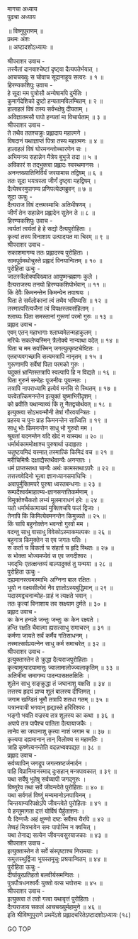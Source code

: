 मागचा अध्याय  
पुढचा अध्याय  
  
॥ विष्णुपुराणम् ॥  
प्रथमः अंशः  
॥ अष्टादशोऽध्यायः ॥  
  
श्रीपराशर उवाच -  
तस्यैतां दानवाश्चेष्टां दृष्ट्‌वा दैत्यपतेर्भयात् ।  
आचचख्युः स चोवाच सूदानाहूय सत्वरः ॥ १ ॥  
हिरण्यकशिपुः उवाच -  
हे सूदा मम पुत्रोसौ अन्येषामपि दुर्मतिः ।  
कुमार्गदेशिको दुष्टो हन्यतामविलम्बितम् ॥ २ ॥  
हालाहलं विषं तस्य सर्वभक्षेषु दीयताम् ।  
अविज्ञातमसौ पापो हन्यतां मा विचार्यताम् ॥ ३ ॥  
श्रीपराशर उवाच -  
ते तथैव ततश्चक्रुः प्रह्लादाय महात्मने ।  
विषदानं यथाज्ञाप्तं पित्रा तस्य महात्मनः ॥ ४ ॥  
हालाहलं विषं घोरमनन्तोच्चारणेन सः ।  
अभिमन्त्र्य सहान्नेन मैत्रेय बुभुजे तदा ॥ ५ ॥  
अविकारं स तद्‌भुक्त्वा प्रह्लादः स्वस्थमानसः ।  
अनन्तख्यातिनिर्विर्यं जरयामास तद्विषम् ॥ ६ ॥  
ततः सूदा भयत्रस्ता जीर्णं दृष्ट्‌वा महद्विषम् ।  
दैत्येश्वरमुपागम्य प्रणिपत्येदमब्रुवन् ॥ ७ ॥  
सूदा ऊचुः -  
दैत्यराज विषं दत्तमस्माभिः अतिभीषणम् ।  
जीर्णं तेन सहान्नेन प्रह्लादेन सुतेन ते ॥ ८ ॥  
हिरण्यकशिपुः उवाच -  
त्वर्यतां त्वर्यतां हे हे सद्यो दैत्यपुरोहिताः ।  
कृत्यां तस्य विनाशाय उत्पादयत मा चिरम् ॥ ९ ॥  
श्रीपराशर उवाच -  
सकाशमागम्य ततः प्रह्लादस्य पुरोहिताः ।  
सामपूर्वमथोचुस्ते प्रह्लादं विनयान्वितम् ॥ १० ॥  
पुरोहिता ऊचुः -  
जातस्त्रैलोक्यविख्यात आयुष्मन्ब्रह्मणः कुले ।  
दैत्यराजस्य तनयो हिरण्यकशिपोर्भवान् ॥ ११ ॥  
किं देवैः किमनन्तेन किमन्येन तवाश्रयः ।  
पिता ते सर्वलोकानां त्वं तथैव भविष्यसि ॥ १२ ॥  
तस्मात्परित्यजैनां त्वं विपक्षस्तवसंहिताम् ।  
श्लाघ्यः पिता समस्तानां गुरूणां परमो गुरुः ॥ १३ ॥  
प्रह्लाद उवाच -  
एवम् एतन् महाभागाः श्लाघ्यमेतन्महाकुलम् ।  
मरिचेः सकलेप्यस्मिन् त्रैलोक्ये नान्याथा वदेत् ॥ १४ ॥  
पिता च मम सर्वास्मिन् जगत्युत्कृष्टचेष्टितः ।  
एतदप्यवगच्छामि सत्यमत्रापि नानृतम् ॥ १५ ॥  
गुरूणामपि सर्वेषां पिता परमको गुरुः ।  
यदुक्तं भ्रान्तिस्तत्रापि स्वल्पापि हि न विद्यते ॥ १६ ॥  
पिता गुरुर्न सन्देहः पूजनीयः पूयत्नतः ।  
तत्रापि नापराध्यामि इत्येवं मनसि से स्थितम् ॥ १७ ॥  
यत्त्वेतत्किमनन्तेन इत्युक्तं युष्माभिरीदृशम् ।  
को ब्रवीति यथान्याय्यं किं तु नैतद्वचोर्थवत् ॥ १८ ॥  
इत्युक्त्वा सोऽभवन्मौनी तेषां गौरवयन्त्रितः ।  
प्रहस्य च पुनः प्राह किमनन्तेन साध्विति ॥ १९ ॥  
साधु भोः किमनन्तेन साधु भो गुरुवो मम ।  
श्रूयतां यदनन्तेन यदि खेदं न यास्यथ ॥ २० ॥  
धर्मार्थकाममोक्षाश्च पुरुषार्था उदाहृताः ।  
चतुष्टयमिदं यस्मात् तस्मात्किं किमिदं वच ॥ २१ ॥  
मरीचिमिश्रैः दक्षाद्यैस्तथैवान्यैः अनन्ततः ।  
धर्म प्राप्तस्तथा चान्यैः अर्थः कामस्तथाऽपरैः ॥ २२ ॥  
तत्तत्त्ववेदिनो भूत्वा ज्ञानध्यानसमाधिभिः ।  
अवापुर्मुक्तिमपरे पुरुषा ध्वस्तबन्धनाः ॥ २३ ॥  
सम्पदैश्वर्यमाहात्म्य-ज्ञानसन्ततिकर्मणाम् ।  
विमुक्तेश्चैकतो लभ्यं मूलमाराधनं हरेः ॥ २४ ॥  
यतो धर्मार्थकामाख्यं मुक्तिश्चपि फलं द्विजाः ।  
तेनापि किं किमित्येवमनन्तेन किमुच्यते ॥ २५ ॥  
किं चापि बहुनोक्तेन भवन्तो गुरवो मम ।  
वदन्तु साधु वासाधु विवेकोऽस्माकमल्पकः ॥ २६ ॥  
बहुनात्र किमुक्तेन स एव जगतः पतिः ।  
स कर्ता च विकर्ता च संहर्ता च हृदि स्थितः ॥ २७ ॥  
स भोक्ता भोज्यमप्येवं स एव जगदीश्वरः ।  
भवद्‌भिः एतत्क्षन्तव्यं बाल्यादुक्तं तु यन्मया ॥ २८ ॥  
पुरोहिता ऊचुः -  
दह्यमानस्त्वमस्माभिः अग्निना बाल रक्षितः ।  
भूयो न वक्ष्यसीत्येवं नैव ज्ञातोऽस्यबुद्धिमान् ॥ २९ ॥  
यदास्मद्वचनान्मोह-ग्राहं न त्यक्षते भवान् ।  
ततः कृत्यां विनाशाय तव स्रक्ष्याम दुर्मते ॥ ३० ॥  
प्रह्लाद उवाच -  
कः केन हन्यते जन्तुः जन्तुः कः केन रक्ष्यते ।  
हन्ति रक्षति चैवात्मा ह्यसत्साधु समाचरन् ॥ ३१ ॥  
कर्मणा जायते सर्वं कर्मैव गतिसाधनम् ।  
तस्मात्सर्वप्रयत्नेन साधु कर्म समाचरेत् ॥ ३२ ॥  
श्रीपराशर उवाच -  
इत्युक्तास्तेन ते क्रुद्धा दैत्यराजपुरोहिताः ।  
कृत्यामुत्पादयामासुः ज्वालामालोज्ज्वलाकृतिम् ॥ ३३ ॥  
अतिभीमा समागम्य पादन्यासक्षतक्षितिः ।  
शुलेन साधु सङ्क्रुद्धा तं जघानाशु वक्षसि ॥ ३४ ॥  
तत्तस्य हृदयं प्राप्य शूलं बालस्य दीप्तिमत् ।  
जगाम खण्डितं भूमौ तत्रापि शतधा गतम् ॥ ३५ ॥  
यत्रानपायी भगवान् हृद्यास्ते हरिरिश्वरः ।  
भङ्गो भवति वज्रस्य तत्र शूलस्य का कथा ॥ ३६ ॥  
अपापे तत्र पापैश्च पातिता दैत्यायाजकैः ।  
तानेव सा जघानाशु कृत्या नाशं जगाम च ॥ ३७ ॥  
कृत्यया दह्यमानान् तान् विलोक्य स महामतिः ।  
त्राहि कृष्णेत्यनन्तेति वदन्नभ्यवपद्यत ॥ ३८ ॥  
प्रह्लाद उवाच -  
सर्वव्यापिन् जगद्रूप जगत्स्रष्टर्जनार्दन ।  
पाहि विप्रानिमानस्माद् दुःसहान् मन्त्रपावकात् ॥ ३९ ॥  
यथा सर्वेषु भूतेषु सर्वव्यापी जगद्गुरुः ।  
विष्णुरेव तथा सर्वे जीवन्त्वेते पुरोहिताः ॥ ४० ॥  
यथा सर्वगतं विष्णुं मन्यमानोऽनपायिनम् ।  
चिन्तयाम्यरिपक्षेऽपि जीवन्त्वेते पुरोहिताः ॥ ४१ ॥  
ये हन्तुमागता दत्तं योर्विषं यैर्हुताशनः ।  
यैः दिग्गजैः अहं क्षुण्णो दष्टः सर्पैश्च यैरपि ॥ ४२ ॥  
तेष्वहं मित्रभावेन समः पापोस्मि न क्वचित् ।  
यथा तेनाद्य सत्येन जीवन्त्वसुरयाजकाः ॥ ४३ ॥  
श्रीपराशर उवाच -  
इत्युक्तास्तेन ते सर्वे संस्पृष्टाश्च निरामयाः ।  
समुत्तस्थुर्द्विजा भूयस्तमूचुः प्रश्रयान्वितम् ॥ ४४ ॥  
पुरोहिता ऊचुः -  
दीर्घायुरप्रतिहतो बलवीर्यसमन्वितः ।  
पुत्रपौत्रधनश्वर्यैः युक्तो वत्स भवोत्तमः ॥ ४५ ॥  
श्रीपराशर उवाच -  
इत्युक्त्वा तं ततो गत्वा यथावृत्तं पुरोहिताः ।  
दैत्यराजाय सकलं आचचख्युर्महामुने ॥ ४६ ॥  
इति श्रीविष्णुपुराणे प्रथमेंऽशे प्रह्लादचरितेऽष्टादशोऽध्यायः (१८)  
  
  
  
GO TOP
